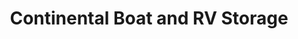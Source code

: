 ---
title: "Continental Boat and RV Storage"
url: /hutto/continental-boat-and-rv-storage/
shop: storage rental
---